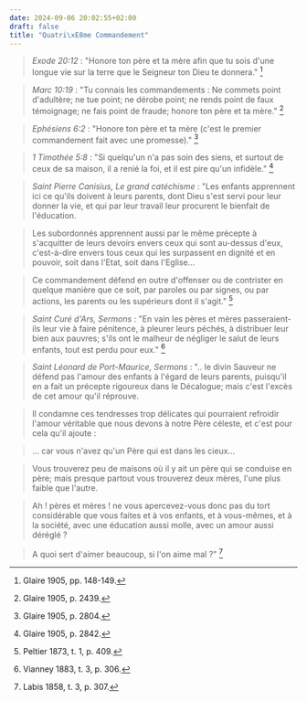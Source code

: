 ```yaml
---
date: 2024-09-06 20:02:55+02:00
draft: false
title: "Quatri\xE8me Commandement"
---
```





> *Exode 20:12* : "Honore ton père et ta mère afin que tu sois d'une longue vie sur la terre que le Seigneur ton Dieu te donnera." [^1]

[^1]: Glaire 1905, pp. 148-149.

> *Marc 10:19* :  "Tu connais les commandements : Ne commets point d'adultère; ne tue point; ne dérobe point; ne rends point de faux témoignage; ne fais point de fraude; honore ton père et ta mère." [^2]

[^2]: Glaire 1905, p. 2439.

> *Ephésiens 6:2* : "Honore ton père et ta mère (c'est le premier commandement fait avec une promesse)." [^3]

[^3]: Glaire 1905, p. 2804.

> *1 Timothée 5:8* : "Si quelqu'un n'a pas soin des siens, et surtout de ceux de sa maison, il a renié la foi, et il est pire qu'un infidèle." [^4]

[^4]: Glaire 1905, p. 2842.

> *Saint Pierre Canisius, Le grand catéchisme* : "Les enfants apprennent ici ce qu'ils doivent à leurs parents, dont Dieu s'est servi pour leur donner la vie, et qui par leur travail leur procurent le bienfait de l'éducation. 

> Les subordonnés apprennent aussi par le même précepte à s'acquitter de leurs devoirs envers ceux qui sont au-dessus d'eux, c'est-à-dire envers tous ceux qui les surpassent en dignité et en pouvoir, soit dans l'Etat, soit dans l'Eglise...

> Ce commandement défend en outre d'offenser ou de contrister en quelque manière que ce soit, par paroles ou par signes, ou par actions, les parents ou les supérieurs dont il s'agit." [^5]

[^5]: Peltier 1873, t. 1, p. 409.

> *Saint Curé d'Ars, Sermons* : "En vain les pères et mères passeraient-ils leur vie à faire pénitence, à pleurer leurs péchés, à distribuer leur bien aux pauvres; s'ils ont le malheur de négliger le salut de leurs enfants, tout est perdu pour eux." [^6]

[^6]: Vianney 1883, t. 3, p. 306.

> *Saint Léonard de Port-Maurice, Sermons* : ".. le divin Sauveur ne défend pas l'amour des enfants à l'égard de leurs parents, puisqu'il en a fait un précepte rigoureux dans le Décalogue; mais c'est l'excès de cet amour qu'il réprouve.

> Il condamne ces tendresses trop délicates qui pourraient refroidir l'amour véritable que nous devons à notre Père céleste, et c'est pour cela qu'il ajoute : 

> ... car vous n'avez qu'un Père qui est dans les cieux...

> Vous trouverez peu de maisons où il y ait un père qui se conduise en père; mais presque partout vous trouverez deux mères, l'une plus faible que l'autre.

> Ah ! pères et mères ! ne vous apercevez-vous donc pas du tort considérable que vous faites et à vos enfants, et à vous-mêmes, et à la société, avec une éducation aussi molle, avec un amour aussi déréglé ? 

> A quoi sert d'aimer beaucoup, si l'on aime mal ?" [^7]

[^7]: Labis 1858, t. 3, p. 307.




